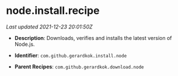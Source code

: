 # node.install.recipe

_Last updated 2021-12-23 20:01:50Z_

- **Description**: Downloads, verifies and installs the latest version of Node.js.

- **Identifier**: `com.github.gerardkok.install.node`

- **Parent Recipes**: `com.github.gerardkok.download.node`
